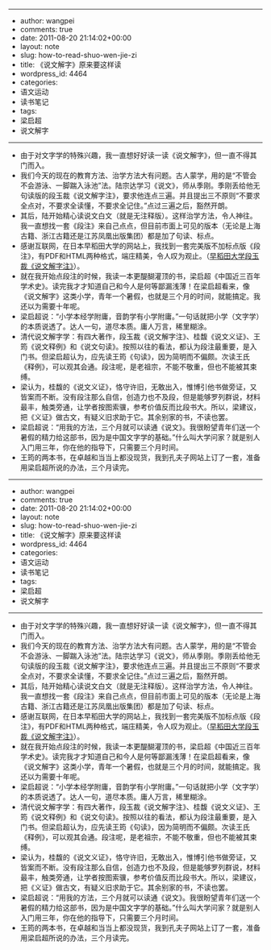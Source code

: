- --
- author: wangpei
- comments: true
- date: 2011-08-20 21:14:02+00:00
- layout: note
- slug: how-to-read-shuo-wen-jie-zi
- title: 《说文解字》原来要这样读
- wordpress_id: 4464
- categories:
- 语文运动
- 读书笔记
- tags:
- 梁启超
- 说文解字
- --
- 由于对文字学的特殊兴趣，我一直想好好读一读《说文解字》，但一直不得其门而入。
- 我们今天的现在的教育方法、治学方法大有问题。古人蒙学，用的是“不管会不会游泳、一脚踹入泳池”法。陆宗达学习《说文》，师从季刚。季刚丢给他无句读版的段玉裁《说文解字注》，要求他连点三遍。并且提出三不原则“不要求全点对，不要求全读懂，不要求全记住。”点过三遍之后，豁然开朗。
- 其后，陆开始精心读说文白文（就是无注释版）。这样治学方法，令人神往。我一直想找一套《段注》来自己点点，但目前市面上可见的版本（无论是上海古籍、浙江古籍还是江苏凤凰出版集团）都是加了句读、标点。
- 感谢互联网，在日本早稻田大学的网站上，我找到一套完美版不加标点版《段注》，有PDF和HTML两种格式，端庄精美，令人叹为观止。（[早稻田大学段玉裁《说文解字注》](http://www.wul.waseda.ac.jp/kotenseki/html/ho04/ho04_00026_0001/index.html)）。
- 就在我开始点段注的时候，我读一本更醍醐灌顶的书，梁启超《中国近三百年学术史》。读完我才才知道自己和今人是何等鄙漏浅薄！在梁启超看来，像《说文解字》这类小学，青年一个暑假，也就是三个月的时间，就能搞定。我还以为需要十年呢。
- 梁启超说：“小学本经学附庸，音韵学有小学附庸。”一句话就把小学（文字学）的本质说透了。达人一句，道尽本质。庸人万言，稀里糊涂。
- 清代说文解字学：有四大著作，段玉裁《说文解字注》、桂馥《说文义证》、王筠《说文释例》和《说文句读》。按照以往的看法，都认为段注最重要，是入门书。但梁启超认为，应先读王筠《句读》，因为简明而不偏颇。次读王氏《释例》，可以观其会通。段注呢，是老祖宗，不能不敬重，但也不能被其束缚。
- 梁认为，桂馥的《说文义证》，恪守许旧，无敢出入，惟博引他书做旁证，又皆案而不断。没有段注那么自信，创造力也不及段，但是能够罗列群说，材料最丰，触类旁通，让学者按图索骥，参考价值反而比段书大。所以，梁建议，把《义证》做古文，有疑义旧求助于它。其余别家的书，不读也罢。
- 梁启超说：“用我的方法，三个月就可以读通《说文》。我很盼望青年们送一个暑假的精力给这部书，因为是中国文字学的基础。”什么叫大学问家？就是别人入门用三年，你在他的指导下，只需要三个月时间。
- 王筠的两本书，在卓越和当当上都没现货，我到孔夫子网站上订了一套，准备用梁启超所说的办法，三个月读完。
- --
- author: wangpei
- comments: true
- date: 2011-08-20 21:14:02+00:00
- layout: note
- slug: how-to-read-shuo-wen-jie-zi
- title: 《说文解字》原来要这样读
- wordpress_id: 4464
- categories:
- 语文运动
- 读书笔记
- tags:
- 梁启超
- 说文解字
- --
- 由于对文字学的特殊兴趣，我一直想好好读一读《说文解字》，但一直不得其门而入。
- 我们今天的现在的教育方法、治学方法大有问题。古人蒙学，用的是“不管会不会游泳、一脚踹入泳池”法。陆宗达学习《说文》，师从季刚。季刚丢给他无句读版的段玉裁《说文解字注》，要求他连点三遍。并且提出三不原则“不要求全点对，不要求全读懂，不要求全记住。”点过三遍之后，豁然开朗。
- 其后，陆开始精心读说文白文（就是无注释版）。这样治学方法，令人神往。我一直想找一套《段注》来自己点点，但目前市面上可见的版本（无论是上海古籍、浙江古籍还是江苏凤凰出版集团）都是加了句读、标点。
- 感谢互联网，在日本早稻田大学的网站上，我找到一套完美版不加标点版《段注》，有PDF和HTML两种格式，端庄精美，令人叹为观止。（[早稻田大学段玉裁《说文解字注》](http://www.wul.waseda.ac.jp/kotenseki/html/ho04/ho04_00026_0001/index.html)）。
- 就在我开始点段注的时候，我读一本更醍醐灌顶的书，梁启超《中国近三百年学术史》。读完我才才知道自己和今人是何等鄙漏浅薄！在梁启超看来，像《说文解字》这类小学，青年一个暑假，也就是三个月的时间，就能搞定。我还以为需要十年呢。
- 梁启超说：“小学本经学附庸，音韵学有小学附庸。”一句话就把小学（文字学）的本质说透了。达人一句，道尽本质。庸人万言，稀里糊涂。
- 清代说文解字学：有四大著作，段玉裁《说文解字注》、桂馥《说文义证》、王筠《说文释例》和《说文句读》。按照以往的看法，都认为段注最重要，是入门书。但梁启超认为，应先读王筠《句读》，因为简明而不偏颇。次读王氏《释例》，可以观其会通。段注呢，是老祖宗，不能不敬重，但也不能被其束缚。
- 梁认为，桂馥的《说文义证》，恪守许旧，无敢出入，惟博引他书做旁证，又皆案而不断。没有段注那么自信，创造力也不及段，但是能够罗列群说，材料最丰，触类旁通，让学者按图索骥，参考价值反而比段书大。所以，梁建议，把《义证》做古文，有疑义旧求助于它。其余别家的书，不读也罢。
- 梁启超说：“用我的方法，三个月就可以读通《说文》。我很盼望青年们送一个暑假的精力给这部书，因为是中国文字学的基础。”什么叫大学问家？就是别人入门用三年，你在他的指导下，只需要三个月时间。
- 王筠的两本书，在卓越和当当上都没现货，我到孔夫子网站上订了一套，准备用梁启超所说的办法，三个月读完。
